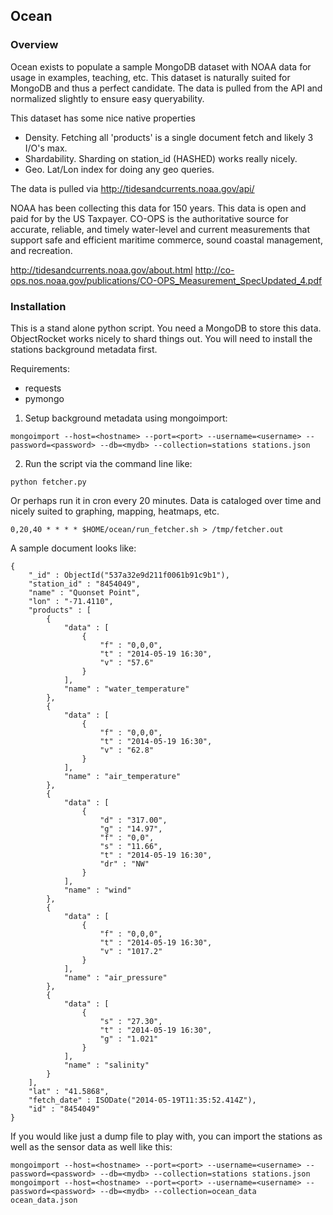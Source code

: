 ## Ocean

### Overview
Ocean exists to populate a sample MongoDB dataset with NOAA data for usage in examples, teaching, etc.  This dataset is naturally suited for MongoDB and thus a perfect candidate.  The data is pulled from the API and normalized slightly to ensure easy queryability.

This dataset has some nice native properties
- Density.  Fetching all 'products' is a single document fetch and likely 3 I/O's max.
- Shardability.  Sharding on station_id (HASHED) works really nicely.
- Geo.  Lat/Lon index for doing any geo queries.

The data is pulled via http://tidesandcurrents.noaa.gov/api/

NOAA has been collecting this data for 150 years. This data is open and paid for by the US Taxpayer. CO-OPS is the authoritative source for accurate, reliable, and timely water-level and current measurements that support safe and efficient maritime commerce, sound coastal management, and recreation.

http://tidesandcurrents.noaa.gov/about.html
http://co-ops.nos.noaa.gov/publications/CO-OPS_Measurement_SpecUpdated_4.pdf

### Installation

This is a stand alone python script.  You need a MongoDB to store this data. ObjectRocket works nicely to shard things out. You will need to install the stations background metadata first.

Requirements:
- requests
- pymongo

1) Setup background metadata using mongoimport:
```
mongoimport --host=<hostname> --port=<port> --username=<username> --password=<password> --db=<mydb> --collection=stations stations.json
```

2) Run the script via the command line like:
```
python fetcher.py
```

Or perhaps run it in cron every 20 minutes.  Data is cataloged over time and nicely suited to graphing, mapping, heatmaps, etc.
```
0,20,40 * * * * $HOME/ocean/run_fetcher.sh > /tmp/fetcher.out
```

A sample document looks like:

```
{
    "_id" : ObjectId("537a32e9d211f0061b91c9b1"),
    "station_id" : "8454049",
    "name" : "Quonset Point",
    "lon" : "-71.4110",
    "products" : [
        {
            "data" : [
                {
                    "f" : "0,0,0",
                    "t" : "2014-05-19 16:30",
                    "v" : "57.6"
                }
            ],
            "name" : "water_temperature"
        },
        {
            "data" : [
                {
                    "f" : "0,0,0",
                    "t" : "2014-05-19 16:30",
                    "v" : "62.8"
                }
            ],
            "name" : "air_temperature"
        },
        {
            "data" : [
                {
                    "d" : "317.00",
                    "g" : "14.97",
                    "f" : "0,0",
                    "s" : "11.66",
                    "t" : "2014-05-19 16:30",
                    "dr" : "NW"
                }
            ],
            "name" : "wind"
        },
        {
            "data" : [
                {
                    "f" : "0,0,0",
                    "t" : "2014-05-19 16:30",
                    "v" : "1017.2"
                }
            ],
            "name" : "air_pressure"
        },
        {
            "data" : [
                {
                    "s" : "27.30",
                    "t" : "2014-05-19 16:30",
                    "g" : "1.021"
                }
            ],
            "name" : "salinity"
        }
    ],
    "lat" : "41.5868",
    "fetch_date" : ISODate("2014-05-19T11:35:52.414Z"),
    "id" : "8454049"
}
```

If you would like just a dump file to play with, you can import the stations as well as the sensor data as well like this:
```
mongoimport --host=<hostname> --port=<port> --username=<username> --password=<password> --db=<mydb> --collection=stations stations.json
mongoimport --host=<hostname> --port=<port> --username=<username> --password=<password> --db=<mydb> --collection=ocean_data ocean_data.json
```
